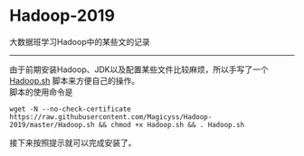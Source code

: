 # Hadoop-2019
大数据班学习Hadoop中的某些文的记录
***
由于前期安装Hadoop、JDK以及配置某些文件比较麻烦，所以手写了一个 [Hadoop.sh](https://github.com/Magicyss/Hadoop-2019/blob/master/Hadoop.sh) 脚本来方便自己的操作。  
脚本的使用命令是
```
wget -N --no-check-certificate https://raw.githubusercontent.com/Magicyss/Hadoop-2019/master/Hadoop.sh && chmod +x Hadoop.sh && . Hadoop.sh
```
接下来按照提示就可以完成安装了。

